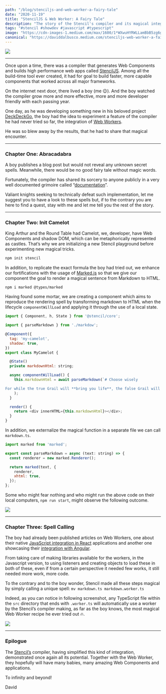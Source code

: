 ```yaml
---
path: "/blog/stenciljs-and-web-worker-a-fairy-tale"
date: "2020-11-19"
title: "StencilJS & Web Worker: A Fairy Tale"
description: "The story of the Stencil's compiler and its magical integration of the Web Worker API."
tags: "#stencil #showdev #javascript #typescript"
image: "https://cdn-images-1.medium.com/max/1600/1*WXwuHYRWLLamBbB5zg6gtg.png"
canonical: "https://daviddalbusco.medium.com/stenciljs-web-worker-a-fairy-tale-ec48343fce17"
---
```


![](https://cdn-images-1.medium.com/max/1600/1*WXwuHYRWLLamBbB5zg6gtg.png)

*****

Once upon a time, there was a compiler that generates Web Components and builds high performance web apps called [StencilJS](https://stenciljs.com). Among all the build-time tool ever created, it had for goal to build faster, more capable components that worked across all major frameworks.

On the internet next door, there lived a boy (me 😉). And the boy watched the compiler grow more and more effective, more and more developer friendly with each passing year.

One day, as he was developing something new in his beloved project [DeckDeckGo](https://deckdeckgo.com), the boy had the idea to experiment a feature of the compiler he had never tried so far, the integration of [Web Workers](https://stenciljs.com/docs/web-workers).

He was so blew away by the results, that he had to share that magical encounter.

*****

### Chapter One: Abracadabra

A boy publishes a blog post but would not reveal any unknown secret spells. Meanwhile, there would be no good fairy tale without magic words.

Fortunately, the compiler has shared its sorcery to anyone publicly in a very well documented grimoire called “[documentation](https://stenciljs.com/docs/web-workers)”.

Valiant knights seeking to technically defeat such implementation, let me suggest you to have a look to these spells but, if to the contrary you are here to find a quest, stay with me and let me tell you the rest of the story.

*****

### Chapter Two: Init Camelot

King Arthur and the Round Table had Camelot, we, developer, have Web Components and shadow DOM, which can be metaphorically represented as castles. That’s why we are initializing a new Stencil playground before experimenting new magical tricks.

```bash
npm init stencil
```

In addition, to replicate the exact formula the boy had tried out, we enhance our fortifications with the usage of [Marked.js](https://marked.js.org/) so that we give our component the goal to render a magical sentence from Markdown to HTML.

```
npm i marked @types/marked
```

Having found some mortar, we are creating a component which aims to reproduce the rendering spell by transforming markdown to HTML when the lifecycle `componentWillLoad` and applying it through the use of a local state.

```javascript
import { Component, h, State } from '@stencil/core';

import { parseMarkdown } from './markdow';

@Component({
  tag: 'my-camelot',
  shadow: true,
})
export class MyCamelot {

  @State()
  private markdownHtml: string;

  async componentWillLoad() {
    this.markdownHtml = await parseMarkdown(`# Choose wisely

For while the true Grail will **bring you life**, the false Grail will take it from you.`
    );
  }

  render() {
    return <div innerHTML={this.markdownHtml}></div>;
  }
}
```

In addition, we externalize the magical function in a separate file we can call `markdown.ts`.

```javascript
import marked from 'marked';

export const parseMarkdown = async (text: string) => {
  const renderer = new marked.Renderer();

  return marked(text, {
    renderer,
    xhtml: true,
  });
};
```

Some who might fear nothing and who might run the above code on their local computers, `npm run start`, might observe the following outcome.

![](https://cdn-images-1.medium.com/max/1600/1*ube4TfnIPeJrXX0vD0wRDA.png)

*****

### Chapter Three: Spell Calling

The boy had already been published articles on Web Workers, one about their native [JavaScript integration in React](https://levelup.gitconnected.com/react-and-web-workers-c9b60b4b6ae8) applications and another one showcasing their [integration with Angular](https://medium.com/swlh/angular-and-web-workers-17cd3bf9acca).

From taking care of making libraries available for the workers, in the Javascript version, to using listeners and creating objects to load these in both of these, even if from a certain perspective it needed few works, it still needed more work, more code.

To the contrary and to the boy wonder, Stencil made all these steps magical by simply calling a unique spell: `mv markdown.ts markdown.worker.ts`

Indeed, as you can notice in following screenshot, any TypeScript file within the `src` directory that ends with `.worker.ts` will automatically use a worker by the Stencil’s compiler making, as far as the boy knows, the most magical Web Worker recipe he ever tried out 🔥.

![](https://cdn-images-1.medium.com/max/1600/1*WjLbi1ajmi4H0rlACo4dPA.png)

*****

### Epilogue

The [Stencil’s](https://stenciljs.com) compiler, having simplified this kind of integration, demonstrated once again all its potential. Together with the Web Worker, they hopefully will have many babies, many amazing Web Components and applications.

To infinity and beyond!

David
